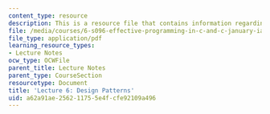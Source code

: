```yaml
---
content_type: resource
description: This is a resource file that contains information regarding lecture 6.
file: /media/courses/6-s096-effective-programming-in-c-and-c-january-iap-2014/a62a91ae256211755e4fcfe92109a496_MIT6_S096IAP14_Lecture6.pdf
file_type: application/pdf
learning_resource_types:
- Lecture Notes
ocw_type: OCWFile
parent_title: Lecture Notes
parent_type: CourseSection
resourcetype: Document
title: 'Lecture 6: Design Patterns'
uid: a62a91ae-2562-1175-5e4f-cfe92109a496
---
```

